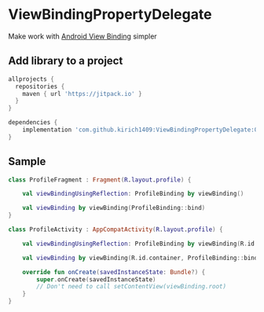 # ViewBindingPropertyDelegate

Make work with [Android View Binding](https://developer.android.com/topic/libraries/view-binding) simpler

## Add library to a project

```groovy
allprojects {
  repositories {
    maven { url 'https://jitpack.io' }
  }
}

dependencies {
    implementation 'com.github.kirich1409:ViewBindingPropertyDelegate:0.2'
}
```

## Sample 

```kotlin
class ProfileFragment : Fragment(R.layout.profile) {

    val viewBindingUsingReflection: ProfileBinding by viewBinding()

    val viewBinding by viewBinding(ProfileBinding::bind)
}
```

```kotlin
class ProfileActivity : AppCompatActivity(R.layout.profile) {

    val viewBindingUsingReflection: ProfileBinding by viewBinding(R.id.container)

    val viewBinding by viewBinding(R.id.container, ProfileBinding::bind)

    override fun onCreate(savedInstanceState: Bundle?) {
        super.onCreate(savedInstanceState)
        // Don't need to call setContentView(viewBinding.root)
    }
}
```
